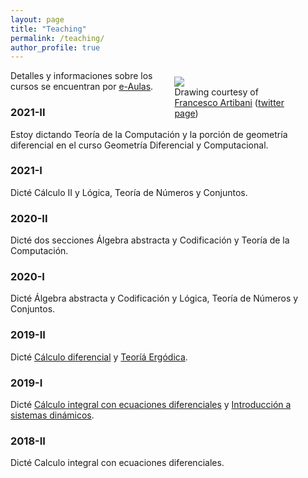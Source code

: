 ```yaml
---
layout: page
title: "Teaching"
permalink: /teaching/
author_profile: true
---
```


<figure style="float: right; width:40%; margin-left:2%; margin-bottom:2%; margin-top:2%;">
<img src="../images/topolino.jpg">
<figcaption>Drawing courtesy of <a href="https://www.facebook.com/francesco.artibani.90">Francesco Artibani</a> (<a href="https://twitter.com/Artibani1">twitter page</a>)</figcaption>
</figure>

Detalles y informaciones sobre los cursos se encuentran por [e-Aulas](https://e-aulas.urosario.edu.co/).

### 2021-II
Estoy dictando Teoría de la Computación y la porción de geometría diferencial en el curso
Geometría Diferencial y Computacional.

### 2021-I
Dicté Cálculo II y Lógica, Teoría de Números y Conjuntos.

### 2020-II
Dicté dos secciones Álgebra abstracta y Codificación y Teoría de la Computación.

### 2020-I
Dicté Álgebra abstracta y Codificación y Lógica, Teoría de Números y Conjuntos.

### 2019-II
Dicté [Cálculo diferencial](/teaching/calculo20192) y [Teoríá Ergódica](/teaching/te20192).

### 2019-I
Dicté [Cálculo integral con ecuaciones diferenciales](/teaching/calculo20191/) y [Introducción a sistemas dinámicos](/teaching/sisdin20191/).

### 2018-II
Dicté Calculo integral con ecuaciones diferenciales.
